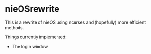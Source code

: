 # nieOSrewrite

This is a rewrite of nieOS using ncurses and (hopefully) more efficient methods.

Things currently implemented:
- The login window
